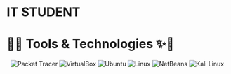 # IT STUDENT
# 🌸✨ Tools & Technologies ✨🌸

<p align="center">
  <img src="https://img.shields.io/badge/Packet_Tracer-0078D4?style=flat&logo=cisco&logoColor=white" alt="Packet Tracer" />
  <img src="https://img.shields.io/badge/VirtualBox-183A61?style=flat&logo=virtualbox&logoColor=white" alt="VirtualBox" />
  <img src="https://img.shields.io/badge/Ubuntu-E95420?style=flat&logo=ubuntu&logoColor=white" alt="Ubuntu" />
  <img src="https://img.shields.io/badge/Linux-FCC624?style=flat&logo=linux&logoColor=black" alt="Linux" />
  <img src="https://img.shields.io/badge/NetBeans-1B6AC6?style=flat&logo=apache-netbeans-ide&logoColor=white" alt="NetBeans" />
  <img src="https://img.shields.io/badge/Kali_Linux-268BEE?style=flat&logo=kalilinux&logoColor=white" alt="Kali Linux" />
</p>


</div>


<!--![Entle's GitHub stats](https://github-readme-stats.vercel.app/api?username=YOUR_USERNAME&show_icons=true&theme=radical)

<!--
**Lamkele-Archive/Lamkele-Archive** is a ✨ _special_ ✨ repository because its `README.md` (this file) appears on your GitHub profile.

Here are some ideas to get you started:

- 🔭 I’m currently working on ...
- 🌱 I’m currently learning ...
- 👯 I’m looking to collaborate on ...
- 🤔 I’m looking for help with ...
- 💬 Ask me about ...
- 📫 How to reach me: ...
- 😄 Pronouns: ...
- ⚡ Fun fact: ...
-->
